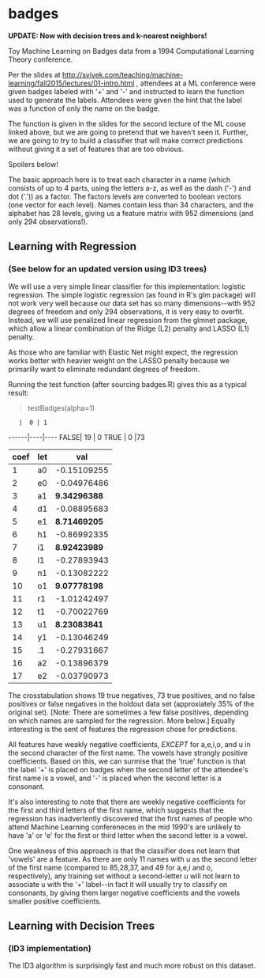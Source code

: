 # badges

__UPDATE: Now with decision trees and k-nearest neighbors!__

Toy Machine Learning on Badges data from a 1994 Computational Learning Theory conference.

Per the slides at http://svivek.com/teaching/machine-learning/fall2015/lectures/01-intro.html , attendees at a ML conference were given badges labeled with '+' and '-' and instructed to learn the function used to generate the labels.  Attendees were given the hint that the label was a function of only the name on the badge.

The function is given in the slides for the second lecture of the ML couse linked above, but we are going to pretend that we haven't seen it.  Further, we are going to try to build a classifier that will make correct predictions without giving it a set of features that are too obvious.

Spoilers below!

The basic approach here is to treat each character in a name (which consists of up to 4 parts, using the letters a-z, as well as the dash ('-') and dot ('.')) as a factor.  The factors levels are converted to boolean vectors (one vector for each level).  Names contain less than 34 characters, and the alphabet has 28 levels, giving us a feature matrix with 952 dimensions (and only 294 observations!).  

## Learning with Regression
### (See below for an updated version using ID3 trees)

We will use a very simple linear classifier for this implementation: logistic regression.  The simple logistic regression (as found in R's glm package) will not work very well because our data set has so many dimensions--with 952 degrees of freedom and only 294 observations, it is very easy to overfit.  Instead, we will use penalized linear regression from the glmnet package, which allow a linear combination of the Ridge (L2) penalty and LASSO (L1) penalty.

As those who are familiar with Elastic Net might expect, the regression works better with heavier weight on the LASSO penalty because we primarilly want to eliminate redundant degrees of freedom.

Running the test function (after sourcing badges.R) gives this as a typical result:
> testBadges(alpha=1)
 
       |  0 | 1
 ------|----|----
  FALSE| 19 | 0
  TRUE |  0 |73
  
  
coef| let |        val
---|----|-------------
1 |  a0 | -0.15109255
2 |  e0 | -0.04976486
3 |  a1 |  **9.34296388**
4 |  d1 | -0.08895683
5 |  e1 |  **8.71469205**
6 |  h1 | -0.86992335
7 |  i1 |  **8.92423989**
8 |  l1 | -0.27893943
9 |  n1 | -0.13082222
10 |  o1 |  **9.07778198**
11 |  r1 | -1.01242497
12 |  t1 | -0.70022769
13 |  u1 |  **8.23083841**
14 |  y1 | -0.13046249
15 |  .1 | -0.27931667
16 |  a2 | -0.13896379
17 |  e2 | -0.03790973


The crosstabulation shows 19 true negatives, 73 true positives, and no false positives or false negatives in the holdout data set (approxiately 35% of the original set).  [Note: There are sometimes a few false positives, depending on which names are sampled for the regression.  More below.]  Equally interesting is the sent of features the regression chose for predictions.  

All features have weakly negative coefficients, *EXCEPT* for a,e,i,o, and u in the second character of the first name. The vowels have strongly positive coefficients.  Based on this, we can surmise that the 'true' function is that the label '+' is placed on badges when the second letter of the attendee's first name is a vowel, and '-' is placed when the second letter is a consonant.  

It's also interesting to note that there are weekly negative coefficients for the first and third letters of the first name, which suggests that the regression has inadvertently discovered that the first names of people who attend Machine Learning confereneces in the mid 1990's are unlikely to have 'a' or 'e' for the first or third letter when the second letter is a vowel.

One weakness of this approach is that the classifier does not learn that 'vowels' are a feature.  As there are only 11 names with u as the second letter of the first name (compared to 85,28,37, and 49 for a,e,i and o, respectively), any training set without a second-letter u will not learn to associate u with the '+' label--in fact it will usually try to classify on consonants, by giving them larger negative coefficients and the vowels smaller positive coefficients.

## Learning with Decision Trees
### (ID3 implementation)

The ID3 algorithm is surprisingly fast and much more robust on this dataset.
